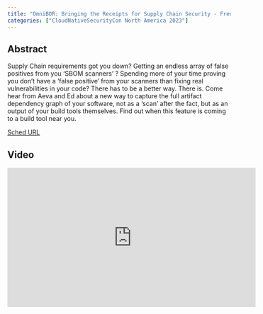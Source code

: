 ```yaml
---
title: "OmniBOR: Bringing the Receipts for Supply Chain Security - Frederick Kautz, SPIFFE/SPIRE"
categories: ["CloudNativeSecurityCon North America 2023"]
---
```


## Abstract

Supply Chain requirements got you down? Getting an endless array of false positives from you ‘SBOM scanners’ ? Spending more of your time proving you don’t have a ‘false positive’ from your scanners than fixing real vulnerabilities in your code? There has to be a better way. There is. Come hear from Aeva and Ed about a new way to capture the full artifact dependency graph of your software, not as a ‘scan’ after the fact, but as an output of your build tools themselves. Find out when this feature is coming to a build tool near you.

[Sched URL](https://cloudnativesecurityconna23.sched.com/event/252bd7d5333285fd160154ebe38e345a)

## Video

<iframe width='560' height='315' src='https://www.youtube.com/embed/4xK3Vv_rPbg' frameborder='0' allow='accelerometer; autoplay; encrypted-media; gyroscope; picture-in-picture' allowfullscreen></iframe>
